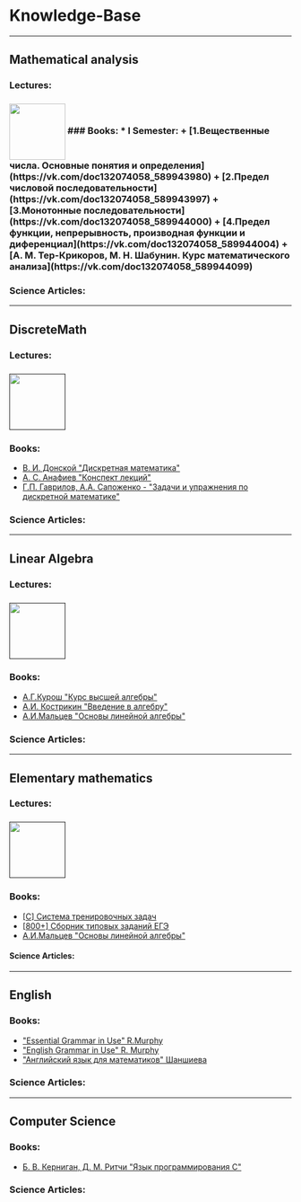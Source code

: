 # Knowledge-Base

______________________________________________

## Mathematical analysis
<h3>Lectures:<h3>
<a href="https://vk.com/doc132074058_589942832"><img width="100" align="center" src="https://findicons.com/files/icons/2781/google_jfk_icons/256/notebook.png"></a>
### Books:
* I Semester:
  + [1.Вещественные числа. Основные понятия и определения](https://vk.com/doc132074058_589943980)
  + [2.Предел числовой последовательности](https://vk.com/doc132074058_589943997)
  + [3.Монотонные последовательности](https://vk.com/doc132074058_589944000)
  + [4.Предел функции, непрерывность, производная функции и диференциал](https://vk.com/doc132074058_589944004)
  + [А. М. Тер-Крикоров, М. Н. Шабунин. Курс математического анализа](https://vk.com/doc132074058_589944099)

### Science Articles:

______________________________________________

## DiscreteMath

<h3>Lectures:<h3>
<a href=""><img width="100" align="center" src="https://findicons.com/files/icons/2781/google_jfk_icons/256/notebook.png"></a>

### Books:
* [В. И. Донской "Дискретная математика"](https://vk.com/doc132074058_589614266)
* [А. С. Анафиев "Конспект лекций"](https://vk.com/doc132074058_594987296)
* [Г.П. Гаврилов, А.А. Сапоженко - "Задачи и упражнения по дискретной математике"](https://vk.com/doc132074058_594988272)

### Science Articles:

______________________________________________

## Linear Algebra

<h3>Lectures:<h3>
<a href=""><img width="100" align="center" src="https://findicons.com/files/icons/2781/google_jfk_icons/256/notebook.png"></a>

### Books:
* [А.Г.Курош "Курс высшей алгебры"](https://vk.com/doc132074058_589601773)
* [А.И. Кострикин "Введение в алгебру"](https://vk.com/doc132074058_589601858)
* [А.И.Мальцев "Основы линейной алгебры"](https://vk.com/doc132074058_589601885)

### Science Articles:

______________________________________________

## Elementary mathematics

<h3>Lectures:<h3>
<a href=""><img width="100" align="center" src="https://findicons.com/files/icons/2781/google_jfk_icons/256/notebook.png"></a>

### Books:
* [[С] Система тренировочных задач](https://vk.com/doc132074058_591607044)
* [[800+] Сборник типовых заданий ЕГЭ](https://vk.com/doc132074058_591606999)
* [А.И.Мальцев "Основы линейной алгебры"](https://vk.com/doc132074058_589601885)

#### Science Articles:

______________________________________________

## English

### Books:
* ["Essential Grammar in Use" R.Murphy](http://xn--webducation-dbb.com/wp-content/uploads/2018/01/Essential-Grammar-in-Use-4th-Edition-by-R.-Murphy.pdf)
* ["English Grammar in Use" R. Murphy](https://vk.com/doc132074058_591604750)
* ["Английский язык для математиков" Шаншиева](https://vk.com/doc132074058_591608002)

### Science Articles:
______________________________________________

## Computer Science

### Books:
* [Б. В. Керниган, Д. М. Ритчи "Язык программирования C"](https://www.packoplock.no/media/wysiwyg/1_K_R.pdf)

### Science Articles:
